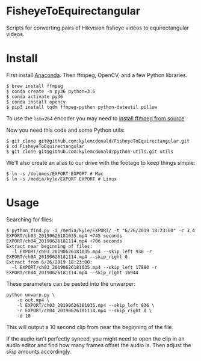 # FisheyeToEquirectangular

Scripts for converting pairs of Hikvision fisheye videos to equirectangular videos.

# Install

First install [Anaconda](https://www.anaconda.com/distribution/). Then ffmpeg, OpenCV, and a few Python libraries.

```
$ brew install ffmpeg
$ conda create -n py36 python=3.6
$ conda activate py36
$ conda install opencv
$ pip3 install tqdm ffmpeg-python python-dateutil pillow
```

To use the `libx264` encoder you may need to [install ffmpeg from source](https://trac.ffmpeg.org/wiki/CompilationGuide).

Now you need this code and some Python utils:

```
$ git clone git@github.com:kylemcdonald/FisheyeToEquirectangular.git
$ cd FisheyeToEquirectangular
$ git clone git@github.com:kylemcdonald/python-utils.git utils
```

We'll also create an alias to our drive with the footage to keep things simple:

```
$ ln -s /Volumes/EXPORT EXPORT # Mac
$ ln -s /media/kyle/EXPORT EXPORT # Linux
```

# Usage

Searching for files:

```
$ python find.py -i /media/kyle/EXPORT/ -t "6/26/2019 18:23:00" -c 3 4
EXPORT/ch03_20190626181035.mp4 +745 seconds
EXPORT/ch04_20190626181114.mp4 +706 seconds
Extract near beginning of files:
  -l EXPORT/ch03_20190626181035.mp4 --skip_left 936 -r EXPORT/ch04_20190626181114.mp4 --skip_right 0
Extract from 6/26/2019 18:23:00:
  -l EXPORT/ch03_20190626181035.mp4 --skip_left 17880 -r EXPORT/ch04_20190626181114.mp4 --skip_right 16944
```

These parameters can be pasted into the unwarper:

```
python unwarp.py \
    -o out.mp4 \
    -l EXPORT/ch03_20190626181035.mp4 --skip_left 936 \
    -r EXPORT/ch04_20190626181114.mp4 --skip_right 0 \
    -d 10
```

This will output a 10 second clip from near the beginning of the file.

If the audio isn't perfectly synced, you might need to open the clip in an audio editor and find how many frames offset the audio is. Then adjust the skip amounts accordingly.
